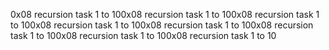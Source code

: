 0x08 recursion
task 1 to 100x08 recursion
task 1 to 100x08 recursion
task 1 to 100x08 recursion
task 1 to 100x08 recursion
task 1 to 100x08 recursion
task 1 to 100x08 recursion
task 1 to 100x08 recursion
task 1 to 10
